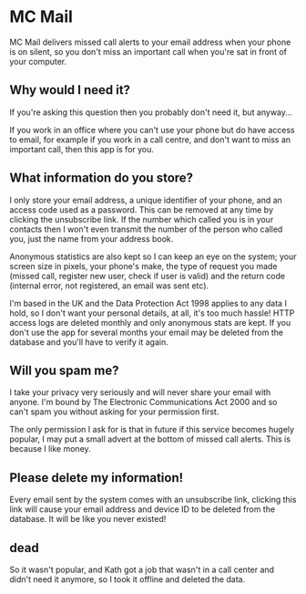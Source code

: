 # MC Mail

MC Mail delivers missed call alerts to your email address when your phone is
on silent, so you don't miss an important call when you're sat in front of
your computer.

## Why would I need it?

If you're asking this question then you probably don't need it, but anyway...

If you work in an office where you can't use your phone but do have access
to email, for example if you work in a call centre, and don't want to miss an
important call, then this app is for you.

## What information do you store?

I only store your email address, a unique identifier of your phone, and an
access code used as a password. This can be removed at any time by clicking
the unsubscribe link. If the number which called you is in your contacts then
I won't even transmit the number of the person who called you, just the name
from your address book.

Anonymous statistics are also kept so I can keep an eye on the system; your
screen size in pixels, your phone's make, the type of request you made (missed
call, register new user, check if user is valid) and the return code (internal
error, not registered, an email was sent etc).

I'm based in the UK and the Data Protection Act 1998 applies to any data I
hold, so I don't want your personal details, at all, it's too much hassle!
HTTP access logs are deleted monthly and only anonymous stats are kept. If you
don't use the app for several months your email may be deleted from the
database and you'll have to verify it again.

## Will you spam me?

I take your privacy very seriously and will never share your email with anyone.
I'm bound by The Electronic Communications Act 2000 and so can't spam you
without asking for your permission first.

The only permission I ask for is that in future if this service becomes hugely
popular, I may put a small advert at the bottom of missed call alerts. This is
because I like money.

## Please delete my information!

Every email sent by the system comes with an unsubscribe link, clicking this
link will cause your email address and device ID to be deleted from the
database. It will be like you never existed!

## dead

So it wasn't popular, and Kath got a job that wasn't in a call center and
didn't need it anymore, so I took it offline and deleted the data.
